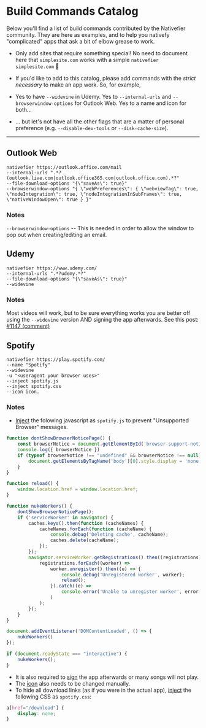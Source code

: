 # Build Commands Catalog

Below you'll find a list of build commands contributed by the Nativefier community. They are here as examples, and to help you nativefy "complicated" apps that ask a bit of elbow grease to work.

- Only add sites that require something special! No need to document here that `simplesite.com` works with a simple `nativefier simplesite.com` 🙂
- If you'd like to add to this catalog, please add commands with the *strict necessary* to make an app work. So, for example,

- Yes to have `--widevine` in Udemy. Yes to `--internal-urls` and `--browserwindow-options` for Outlook Web. Yes to a name and icon for both...
- ... but let's not have all the other flags that are a matter of personal preference (e.g. `--disable-dev-tools` or `--disk-cache-size`).

* * *

## Outlook Web

```
nativefier https://outlook.office.com/mail 
--internal-urls ".*?(outlook.live.com|outlook.office365.com|outlook.office.com).*?" 
--file-download-options "{\"saveAs\": true}" 
--browserwindow-options "{ \"webPreferences\": { \"webviewTag\": true, \"nodeIntegration\": true, \"nodeIntegrationInSubFrames\": true, \"nativeWindowOpen\": true } }"
```

### Notes

`--browserwindow-options` -- This is needed in order to allow the window to pop out when creating/editing an email.

## Udemy

```
nativefier https://www.udemy.com/  
--internal-urls ".*?udemy.*?" 
--file-download-options "{\"saveAs\": true}" 
--widevine
```

### Notes

Most videos will work, but to be sure everything works you are better off using the `--widevine` version AND signing the app afterwards. See this post: [#1147 (comment)](https://github.com/nativefier/nativefier/issues/1147#issuecomment-828750362)


## Spotify

```
nativefier https://play.spotify.com/
--name "Spotify" 
--widevine 
-u "<useragent your browser uses>"
--inject spotify.js
--inject spotify.css
--icon icon.
```

### Notes

- [Inject](https://github.com/nativefier/nativefier/blob/master/docs/api.md#inject) the folowing javascript as `spotify.js` to prevent "Unsupported Browser" messages.
```javascript
function dontShowBrowserNoticePage() {
    const browserNotice = document.getElementById('browser-support-notice');
    console.log({ browserNotice })
    if (typeof browserNotice !== "undefined" && browserNotice !== null) {
        document.getElementsByTagName('body')[0].style.display = 'none';
    }
}

function reload() {
    window.location.href = window.location.href;
}

function nukeWorkers() {
    dontShowBrowserNoticePage();
    if ('serviceWorker' in navigator) {
        caches.keys().then(function (cacheNames) {
            cacheNames.forEach(function (cacheName) {
                console.debug('Deleting cache', cacheName);
                caches.delete(cacheName);
            });
        });
        navigator.serviceWorker.getRegistrations().then((registrations) => {
            registrations.forEach((worker) =>
                worker.unregister().then((u) => {
                    console.debug('Unregistered worker', worker);
                    reload();
                }).catch((e) =>
                    console.error('Unable to unregister worker', error, { worker })
                )
            );
        });
    }
}

document.addEventListener('DOMContentLoaded', () => {
    nukeWorkers()
});

if (document.readyState === "interactive") {
    nukeWorkers();
}
```
- It is also required to [sign](https://github.com/nativefier/nativefier/blob/master/docs/api.md#widevine) the app afterwards or many songs will not play.
- The [icon](https://github.com/nativefier/nativefier/blob/master/docs/api.md#icon) also needs to be changed manually.
- To hide all download links (as if you were in the actual app), [inject](https://github.com/nativefier/nativefier/blob/master/docs/api.md#inject) the following CSS as `spotify.css`:
```css
a[href="/download"] {
    display: none;
}
```
